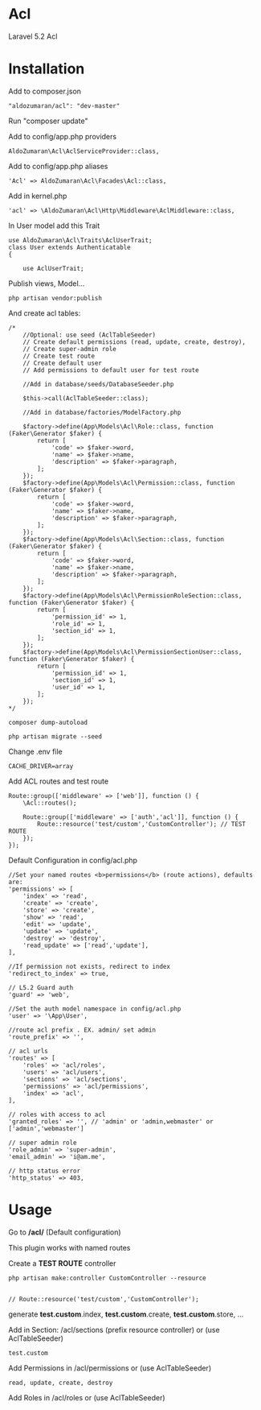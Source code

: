 # Acl
Laravel 5.2 Acl

# Installation

Add to composer.json
    
    "aldozumaran/acl": "dev-master"
    
Run
    "composer update"
    
Add to config/app.php providers


    AldoZumaran\Acl\AclServiceProvider::class,
          

Add to config/app.php aliases
        
          
    'Acl' => AldoZumaran\Acl\Facades\Acl::class,

Add in kernel.php

    'acl' => \AldoZumaran\Acl\Http\Middleware\AclMiddleware::class,


In User model add this Trait

    use AldoZumaran\Acl\Traits\AclUserTrait;
    class User extends Authenticatable
    {
    
        use AclUserTrait;
     
Publish views, Model...

    php artisan vendor:publish
    
And create acl tables: 
    
    /*
        //Optional: use seed (AclTableSeeder)
        // Create default permissions (read, update, create, destroy),
        // Create super-admin role
        // Create test route
        // Create default user
        // Add permissions to default user for test route

        //Add in database/seeds/DatabaseSeeder.php

        $this->call(AclTableSeeder::class);

        //Add in database/factories/ModelFactory.php

        $factory->define(App\Models\Acl\Role::class, function (Faker\Generator $faker) {
            return [
                'code' => $faker->word,
                'name' => $faker->name,
                'description' => $faker->paragraph,
            ];
        });
        $factory->define(App\Models\Acl\Permission::class, function (Faker\Generator $faker) {
            return [
                'code' => $faker->word,
                'name' => $faker->name,
                'description' => $faker->paragraph,
            ];
        });
        $factory->define(App\Models\Acl\Section::class, function (Faker\Generator $faker) {
            return [
                'code' => $faker->word,
                'name' => $faker->name,
                'description' => $faker->paragraph,
            ];
        });
        $factory->define(App\Models\Acl\PermissionRoleSection::class, function (Faker\Generator $faker) {
            return [
                'permission_id' => 1,
                'role_id' => 1,
                'section_id' => 1,
            ];
        });
        $factory->define(App\Models\Acl\PermissionSectionUser::class, function (Faker\Generator $faker) {
            return [
                'permission_id' => 1,
                'section_id' => 1,
                'user_id' => 1,
            ];
        });
    */
     
    composer dump-autoload

    php artisan migrate --seed

Change .env file 

    CACHE_DRIVER=array
    
Add ACL routes and test route
    
    Route::group(['middleware' => ['web']], function () {
        \Acl::routes();

        Route::group(['middleware' => ['auth','acl']], function () {
            Route::resource('test/custom','CustomController'); // TEST ROUTE
        });
    });



Default Configuration in config/acl.php
    
    //Set your named routes <b>permissions</b> (route actions), defaults are:
    'permissions' => [
        'index' => 'read',
        'create' => 'create',
        'store' => 'create',
        'show' => 'read',
        'edit' => 'update',
        'update' => 'update',
        'destroy' => 'destroy',
        'read_update' => ['read','update'],
    ],

    //If permission not exists, redirect to index
    'redirect_to_index' => true,
    
    // L5.2 Guard auth
    'guard' => 'web',

    //Set the auth model namespace in config/acl.php
    'user' => '\App\User',
    
    //route acl prefix . EX. admin/ set admin
    'route_prefix' => '', 

    // acl urls
    'routes' => [
        'roles' => 'acl/roles',
        'users' => 'acl/users',
        'sections' => 'acl/sections',
        'permissions' => 'acl/permissions',
        'index' => 'acl',
    ],

    // roles with access to acl
    'granted_roles' => '', // 'admin' or 'admin,webmaster' or ['admin','webmaster']

    // super admin role
    'role_admin' => 'super-admin',
    'email_admin' => 'i@am.me',

    // http status error 
    'http_status' => 403,


# Usage


Go to <b>/acl/</b> (Default configuration)

This plugin works with named routes 

Create a <b>TEST ROUTE</b> controller

    php artisan make:controller CustomController --resource


    // Route::resource('test/custom','CustomController');
    
generate 
<b>test.custom</b>.index, 
<b>test.custom</b>.create,
<b>test.custom</b>.store, 
...
    
Add in Section: /acl/sections (prefix resource controller) or (use AclTableSeeder)

    test.custom

    
Add Permissions in /acl/permissions or (use AclTableSeeder)

    read, update, create, destroy


Add Roles in /acl/roles or (use AclTableSeeder)
    
